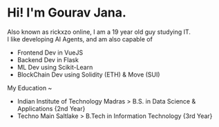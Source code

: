 # Hi! I'm Gourav Jana.

Also known as rickxzo online, I am a 19 year old guy studying IT.<br>
I like developing AI Agents, and am also capable of <br>
- Frontend Dev in VueJS<br>
- Backend Dev in Flask<br>
- ML Dev using Scikit-Learn<br>
- BlockChain Dev using Solidity (ETH) & Move (SUI)<br>
  
My Education ~<br>
- Indian Institute of Technology Madras > B.S. in Data Science & Applications {2nd Year}
- Techno Main Saltlake > B.Tech in Information Technology {3rd Year}
  
